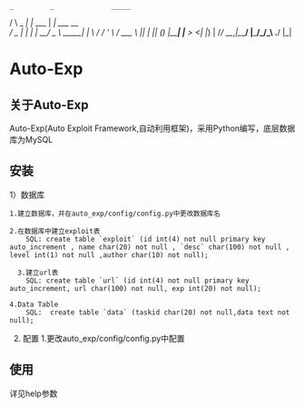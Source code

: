     _         _              _____            
   / \  _   _| |_ ___       | ____|_  ___ __  
  / _ \| | | | __/ _ \ _____|  _| \ \/ / '_ \ 
 / ___ \ |_| | || (_) |_____| |___ >  <| |_) |
/_/   \_\__,_|\__\___/      |_____/_/\_\ .__/ 
                                       |_|    

Auto-Exp
=============

关于Auto-Exp
-------------------------
Auto-Exp(Auto Exploit Framework,自动利用框架)，采用Python编写，底层数据库为MySQL

安装
------------------------
1）数据库

    1.建立数据库，并在auto_exp/config/config.py中更改数据库名
    
    2.在数据库中建立exploit表
        SQL: create table `exploit` (id int(4) not null primary key auto_increment , name char(20) not null , `desc` char(100) not null , level int(1) not null ,author char(10) not null);
	
	  3.建立url表
        SQL: create table `url` (id int(4) not null primary key auto_increment, url char(100) not null, exp int(20) not null);

    4.Data Table
        SQL:  create table `data` (taskid char(20) not null,data text not null);
2) 配置
   1.更改auto_exp/config/config.py中配置

使用
----------------------
详见help参数





